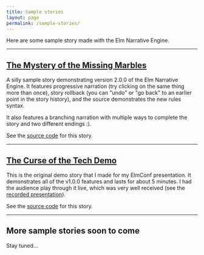 ```yaml
---
title: Sample stories
layout: page
permalink: /sample-stories/
---
```


Here are some sample story made with the Elm Narrative Engine.

---

## [The Mystery of the Missing Marbles](mystery-of-the-missing-marbles/)

A silly sample story demonstrating version 2.0.0 of the Elm Narrative Engine.  It features progressive narration (try clicking on the same thing more than once), story rollback (you can "undo" or "go back" to an earlier point in the story history), and the source demonstrates the new rules syntax.

It also features a branching narration with multiple ways to complete the story and two different endings :).

See the [source code](https://github.com/jschomay/elm-interactive-story-starter/tree/2.0.1/src) for this story.

---

## [The Curse of the Tech Demo](curse-of-the-tech-demo/)

This is the original demo story that I made for my ElmConf presentation.  It demonstrates all of the v1.0.0 features and lasts for about 5 minutes.  I had the audience play through it live, which was very well received (see the [recorded presentation](http://youtube.com/watch?v=t8RSxzpw1Yw)).

See the [source code](https://github.com/jschomay/elm-interactive-story-starter/tree/1.0.0/src) for this story.

---

## More sample stories soon to come

Stay tuned...
